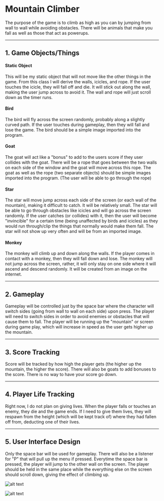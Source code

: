 # Mountain Climber
The purpose of the game is to climb as high as you can by jumping from wall to wall while
avoiding obstacles. There will be animals that make you fall as well as those that act
as powerups.

----

## 1. Game Objects/Things
#### Static Object
This will be my static object that will not move like the other things in the game. From this
class I will derive the walls, icicles, and rope. If the user touches the icicle, they will fall
off and die. It will stick out along the wall, making the user jump across to avoid it. The wall
and rope will just scroll down as the timer runs.

#### Bird
The bird will fly across the screen randomly, probably along a slightly curved path. If
the user touches during gameplay, then they will fall and lose the game. The bird should be
a simple image imported into the program.

#### Goat
The goat will act like a "bonus" to add to the users score if they user collides with the goat.
There will be a rope that goes between the two walls on each side of the window and
the goat will move across this rope. The goat as well as the rope (two separate objects) should
be simple images imported into the program. (The user will be able to go through the rope)

#### Star
The star will move jump across each side of the screen (or each wall of the mountain),
making it difficult to catch. It will be relatively small. The star will be able to go
through obstacles like icicles and will go across the screen randomly. If the user catches
(or collides) with it, then the user will become "invincible" for a certain time (being
unaffected by birds and icicles) as they would run through/clip the things that normally
would make them fall. The star will not show up very often and will be from an imported image.

#### Monkey
The monkey will climb up and down along the walls. If the player comes in contact with
a monkey, then they will fall down and lose. The monkey will not jump across the screen,
rather, it will only stay on one side where it will ascend and descend randomly. It will
be created from an image on the internet.

----

## 2. Gameplay
Gameplay will be controlled just by the space bar where the character will switch sides
(going from wall to wall on each side) upon press. The player will need to switch sides
in order to avoid enemies or obstacles that will cause them to fall. The player will be running
up the "mountain" or screen during game play, which will increase in speed as the user gets
higher up the mountain.

----

## 3. Score Tracking
Score will be tracked by how high the player gets (the higher up the mountain, the higher the score).
There will also be goats to add bonuses to the score. There is no way to have your score go down.

----

## 4. Player Life Tracking
Right now, I do not plan on giving lives. When the player falls or touches an enemy, they die and the
game ends. If I need to give them lives, they will respawn from the height (which will be kept track
of) where they had fallen off from, deducting one of their lives.

----

## 5. User Interface Design
Only the space bar will be used for gameplay. There will also be a listener for "P" that will
pull up the menu if pressed. Everytime the space bar is pressed, the player will jump to the
other wall on the screen. The player should be held in the same place while the everything
else on the screen should scroll down, giving the effect of climbing up.

![alt text](http://www-scf.usc.edu/~marcuste/uisketch.png "UI Sketch")

![alt text](http://www-scf.usc.edu/~marcuste/UI_Mockup.png "UI Mockup")
